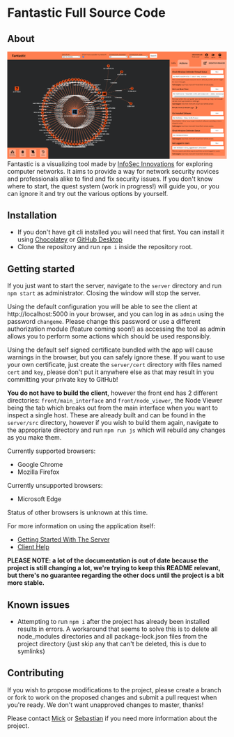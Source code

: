 # Fantastic Full Source Code

## About

![Fantastic UI](fantastic-ui.png)
Fantastic is a visualizing tool made by [InfoSec Innovations](https://www.infosecinnovations.com/) for exploring computer networks. It aims to provide a way for network security novices and professionals alike to find and fix security issues. If you don't know where to start, the quest system (work in progress!) will guide you, or you can ignore it and try out the various options by yourself.

## Installation

- If you don't have git cli installed you will need that first. You can install it using [Chocolatey](https://chocolatey.org/packages/git) or [GitHub Desktop](https://desktop.github.com/)
- Clone the repository and run `npm i` inside the repository root.

## Getting started

If you just want to start the server, navigate to the `server` directory and run `npm start` as administrator. Closing the window will stop the server.

Using the default configuration you will be able to see the client at http://localhost:5000 in your browser, and you can log in as `admin` using the password `changeme`. Please change this password or use a different authorization module (feature coming soon!) as accessing the tool as admin allows you to perform some actions which should be used responsibly.

Using the default self signed certificate bundled with the app will cause warnings in the browser, but you can safely ignore these. If you want to use your own certificate, just create the `server/cert` directory with files named `cert` and `key`, please don't put it anywhere else as that may result in you committing your private key to GitHub!

**You do not have to build the client**, however the front end has 2 different directories: `front/main_interface` and `front/node_viewer`, the Node Viewer being the tab which breaks out from the main interface when you want to inspect a single host. These are already built and can be found in the `server/src` directory, however if you wish to build them again, navigate to the appropriate directory and run `npm run js` which will rebuild any changes as you make them.

Currently supported browsers:
  - Google Chrome
  - Mozilla Firefox

Currently unsupported browsers:
  - Microsoft Edge

Status of other browsers is unknown at this time.

For more information on using the application itself:
- [Getting Started With The Server](server/src/help/starting_server.md)
- [Client Help](server/src/help/index.md)

**PLEASE NOTE: a lot of the documentation is out of date because the project is still changing a lot, we're trying to keep this README relevant, but there's no guarantee regarding the other docs until the project is a bit more stable.**

## Known issues

- Attempting to run `npm i` after the project has already been installed results in errors. A workaround that seems to solve this is to delete all node_modules directories and all package-lock.json files from the project directory (just skip any that can't be deleted, this is due to symlinks)

## Contributing

If you wish to propose modifications to the project, please create a branch or fork to work on the proposed changes and submit a pull request when you're ready. We don't want unapproved changes to master, thanks!

Please contact [Mick](https://github.com/besimorhino) or [Sebastian](https://github.com/sebovzeoueb) if you need more information about the project.